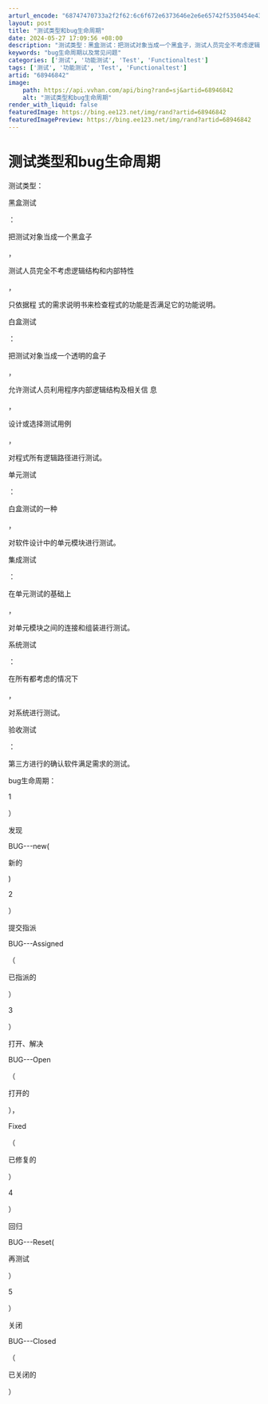 ```yaml
---
arturl_encode: "68747470733a2f2f62:6c6f672e6373646e2e6e65742f5350454e4345525f48414c45:2f61727469636c652f64657461696c732f3638393436383432"
layout: post
title: "测试类型和bug生命周期"
date: 2024-05-27 17:09:56 +08:00
description: "测试类型：黑盒测试：把测试对象当成一个黑盒子，测试人员完全不考虑逻辑结构和内部特性，只依据程 式的需"
keywords: "bug生命周期以及常见问题"
categories: ['测试', '功能测试', 'Test', 'Functionaltest']
tags: ['测试', '功能测试', 'Test', 'Functionaltest']
artid: "68946842"
image:
    path: https://api.vvhan.com/api/bing?rand=sj&artid=68946842
    alt: "测试类型和bug生命周期"
render_with_liquid: false
featuredImage: https://bing.ee123.net/img/rand?artid=68946842
featuredImagePreview: https://bing.ee123.net/img/rand?artid=68946842
---
```


# 测试类型和bug生命周期

测试类型：

黑盒测试

：

把测试对象当成一个黑盒子

，

测试人员完全不考虑逻辑结构和内部特性

，

只依据程 式的需求说明书来检查程式的功能是否满足它的功能说明。

白盒测试

：

把测试对象当成一个透明的盒子

，

允许测试人员利用程序内部逻辑结构及相关信 息

，

设计或选择测试用例

，

对程式所有逻辑路径进行测试。

单元测试

：

白盒测试的一种

，

对软件设计中的单元模块进行测试。

集成测试

：

在单元测试的基础上

，

对单元模块之间的连接和组装进行测试。

系统测试

：

在所有都考虑的情况下

，

对系统进行测试。

验收测试

：

第三方进行的确认软件满足需求的测试。
  

bug生命周期：

1

）

发现

BUG---new(

新的

)

2

）

提交指派

BUG---Assigned

（

已指派的

）

3

）

打开、解决

BUG---Open

（

打开的

），

Fixed

（

已修复的

）

4

）

回归

BUG---Reset(

再测试

）

5

）

关闭

BUG---Closed

（

已关闭的

）
